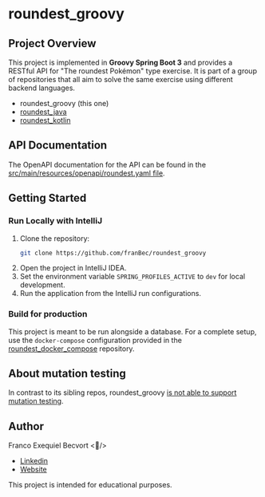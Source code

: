 # roundest_groovy

## Project Overview
This project is implemented in **Groovy Spring Boot 3** and provides a RESTful API for "The roundest Pokémon" type exercise. It is part of a group of repositories that all aim to solve the same exercise using different backend languages.

- roundest_groovy (this one)
- [roundest_java](https://github.com/franBec/roundest_java)
- [roundest_kotlin](https://github.com/franBec/roundest_kotlin)

## API Documentation
The OpenAPI documentation for the API can be found in the [src/main/resources/openapi/roundest.yaml file](https://github.com/franBec/roundest_groovy/blob/main/src/main/resources/openapi/roundest.yaml).

## Getting Started

### Run Locally with IntelliJ
1. Clone the repository:
    ```bash
    git clone https://github.com/franBec/roundest_groovy
    ```
2. Open the project in IntelliJ IDEA.
3. Set the environment variable `SPRING_PROFILES_ACTIVE` to `dev` for local development.
4. Run the application from the IntelliJ run configurations.

### Build for production

This project is meant to be run alongside a database. For a complete setup, use the `docker-compose` configuration provided in the [roundest_docker_compose](https://github.com/franBec/roundest_docker_compose) repository.

## About mutation testing

In contrast to its sibling repos, roundest_groovy [is not able to support mutation testing](https://github.com/szpak/gradle-pitest-plugin/issues/221#issuecomment-668480036).

## Author
Franco Exequiel Becvort <🐤/>
- [Linkedin](https://www.linkedin.com/in/franco-becvort/)
- [Website](https://pollito.dev/)

This project is intended for educational purposes.
